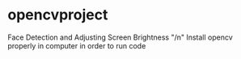 # opencvproject
Face Detection and Adjusting Screen Brightness "/n"
Install opencv properly in computer in order to run code
